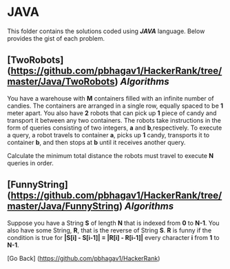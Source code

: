# JAVA
This folder contains the solutions coded using **_JAVA_** language. Below provides the gist of each problem.

## [TwoRobots] (https://github.com/pbhagav1/HackerRank/tree/master/Java/TwoRobots)     **_Algorithms_** 
You have a warehouse with **M** containers filled with an infinite number of candies. 
The containers are arranged in a single row, equally spaced to be **1** meter apart. 
You also have **2** robots that can pick up **1** piece of candy and transport it between any two containers.
The robots take instructions in the form of queries consisting of two integers, **a** and **b**,respectively. 
To execute a query, a robot travels to container **a**, picks up **1** candy, transports it to container **b**, 
and then stops at **b** until it receives another query.

Calculate the minimum total distance the robots must travel to execute **N** queries in order.

## [FunnyString] (https://github.com/pbhagav1/HackerRank/tree/master/Java/FunnyString)     **_Algorithms_** 
Suppose you have a String **S** of length **N** that is indexed from **0** to **N-1**. You also have some String, **R**,
that is the reverse of String **S**. **R** is funny if the condition is true for **|S[i] - S[i-1]| = |R[i] - R[i-1]|**
every character **i** from **1** to **N-1**.


[Go Back] (https://github.com/pbhagav1/HackerRank)